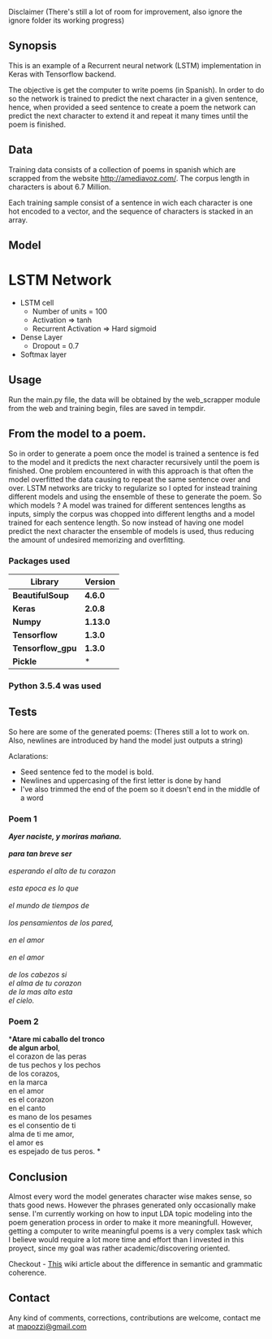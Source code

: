 Disclaimer (There's still a lot of room for improvement, also ignore the ignore folder its working progress)

## Synopsis

This is an example of a Recurrent neural network (LSTM) implementation in Keras with Tensorflow backend. 

The objective is get the computer to write poems (in Spanish). In order to do so the network is trained to predict the next character in a given sentence, hence, when provided a seed sentence to create a poem the network can predict the next character to extend it and repeat it many times until the poem is finished.

## Data

Training data consists of a collection of poems in spanish which are scrapped from the website http://amediavoz.com/. The corpus length in characters is about 6.7 Million.

Each training sample consist of a sentence in wich each character is one hot encoded to a vector, and the sequence of characters is stacked in an array.

## Model

# LSTM Network
- LSTM cell
  - Number of units = 100
  - Activation => tanh
  - Recurrent Activation => Hard sigmoid
- Dense Layer
  - Dropout = 0.7
- Softmax layer


## Usage

Run the main.py file, the data will be obtained by the web_scrapper module from the web and training begin, files are saved in tempdir. 

## From the model to a poem.

So in order to generate a poem once the model is trained a sentence is fed to the model and it predicts the next character recursively until the poem is finished. One problem encountered in with this approach is that often the model overfitted the data causing to repeat the same sentence over and over. LSTM networks are tricky to regularize so I opted for instead training different models and using the ensemble of these to generate the poem. So which models ? A model was trained for different sentences lengths as inputs, simply the corpus was chopped into different lengths and a model trained for each sentence length. So now instead of having one model predict the next character the ensemble of models is used, thus reducing the amount of undesired memorizing and overfitting.

### Packages used

**Library** | **Version**
--- | ---
**BeautifulSoup** | **4.6.0**
**Keras** | **2.0.8**
**Numpy** | **1.13.0** 
**Tensorflow** | **1.3.0** 
**Tensorflow_gpu** | **1.3.0** 
**Pickle** |  *  

### Python 3.5.4 was used

## Tests

So here are some of the generated poems:
(Theres still a lot to work on. Also, newlines are introduced by hand the model just outputs a string)

Aclarations:
- Seed sentence fed to the model is bold.
- Newlines and uppercasing of the first letter is done by hand
- I've also trimmed the end of the poem so it doesn't end in the middle of a word

### Poem 1
 *__Ayer naciste, y moriras mañana.	<br />		 
 para tan breve ser__ <br />		 
 esperando el alto de tu corazon <br />		 
 esta epoca es lo que <br />		 
 el mundo de tiempos de <br />			 
 los pensamientos de los pared,	<br />			 
 en el amor	<br />			 
 en el amor	<br />				 
 de los cabezos si	<br />
 el alma de tu corazon <br />
 de la mas alto esta <br />
 el cielo.* <br />

 ### Poem 2
 
 *__Atare mi caballo del tronco__ <br />
 __de algun arbol__, <br />
 el corazon de las peras <br />
 de tus pechos y los pechos <br />
 de los corazos, <br />
 en la marca <br />
 en el amor <br />
 es el corazon <br />
 en el canto <br />
 es mano de los pesames <br />
 es el consentio de ti <br />
 alma de ti me amor, <br />
 el amor es <br />
 es espejado de tus peros. * <br />


## Conclusion

Almost every word the model generates character wise makes sense, so thats good news. However the phrases generated only occasionally make sense. I'm currently working on how to input LDA topic modeling into the poem generation process in order to make it more meaningfull. However, getting a computer to write meaningful poems is a very complex task which I believe would require a lot more time and effort than I invested in this proyect, since my goal was rather academic/discovering oriented. 

Checkout - [This](https://en.wikipedia.org/wiki/Colorless_green_ideas_sleep_furiously) wiki article about the difference in semantic and grammatic coherence.

## Contact

Any kind of comments, corrections, contributions are welcome, contact me at mapozzi@gmail.com